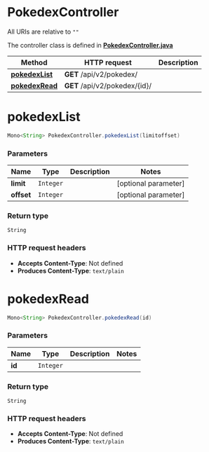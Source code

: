 # PokedexController

All URIs are relative to `""`

The controller class is defined in **[PokedexController.java](../../src/main/java/org/openapitools/controller/PokedexController.java)**

Method | HTTP request | Description
------------- | ------------- | -------------
[**pokedexList**](#pokedexList) | **GET** /api/v2/pokedex/ | 
[**pokedexRead**](#pokedexRead) | **GET** /api/v2/pokedex/{id}/ | 

<a name="pokedexList"></a>
# **pokedexList**
```java
Mono<String> PokedexController.pokedexList(limitoffset)
```



### Parameters
Name | Type | Description  | Notes
------------- | ------------- | ------------- | -------------
**limit** | `Integer` |  | [optional parameter]
**offset** | `Integer` |  | [optional parameter]

### Return type
`String`


### HTTP request headers
 - **Accepts Content-Type**: Not defined
 - **Produces Content-Type**: `text/plain`

<a name="pokedexRead"></a>
# **pokedexRead**
```java
Mono<String> PokedexController.pokedexRead(id)
```



### Parameters
Name | Type | Description  | Notes
------------- | ------------- | ------------- | -------------
**id** | `Integer` |  |

### Return type
`String`


### HTTP request headers
 - **Accepts Content-Type**: Not defined
 - **Produces Content-Type**: `text/plain`

